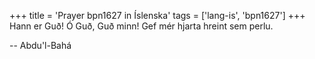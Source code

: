+++
title = 'Prayer bpn1627 in Íslenska'
tags = ['lang-is', 'bpn1627']
+++
Hann er Guð! Ó Guð, Guð minn! Gef mér hjarta hreint sem perlu.

-- Abdu'l-Bahá
